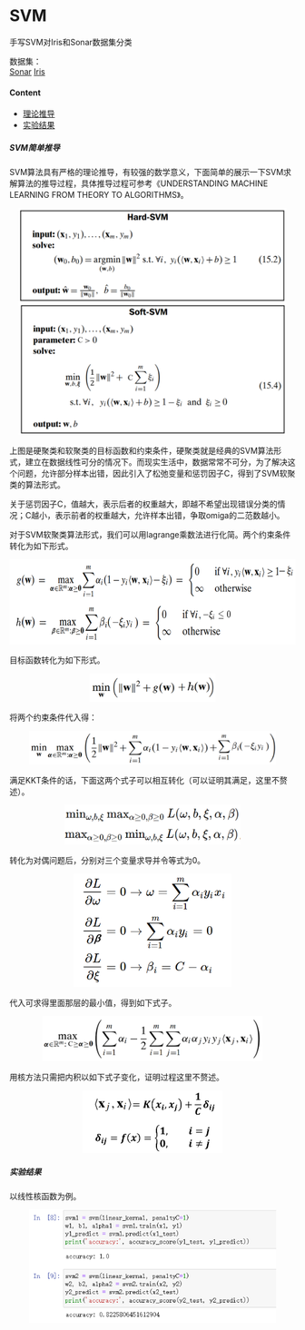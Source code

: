 # SVM
手写SVM对Iris和Sonar数据集分类

数据集：  
[Sonar](http://archive.ics.uci.edu/ml/datasets/Connectionist+Bench+(Sonar,+Mines+vs.+Rocks))  
[Iris](http://archive.ics.uci.edu/ml/datasets/Iris)

#### Content
- [理论推导](#SVM简单推导)
- [实验结果](#实验结果)

##### SVM简单推导

SVM算法具有严格的理论推导，有较强的数学意义，下面简单的展示一下SVM求解算法的推导过程，具体推导过程可参考《UNDERSTANDING MACHINE LEARNING FROM THEORY TO ALGORITHMS》。
<div align="center">
  <img src="https://github.com/Luxlios/Figure/blob/main/SVM/derivation1.png" height="400">
</div>

上图是硬聚类和软聚类的目标函数和约束条件，硬聚类就是经典的SVM算法形式，建立在数据线性可分的情况下。而现实生活中，数据常常不可分，为了解决这个问题，允许部分样本出错，因此引入了松弛变量和惩罚因子C，得到了SVM软聚类的算法形式。  

关于惩罚因子C，值越大，表示后者的权重越大，即越不希望出现错误分类的情况；C越小，表示前者的权重越大，允许样本出错，争取omiga的二范数越小。

对于SVM软聚类算法形式，我们可以用lagrange乘数法进行化简。两个约束条件转化为如下形式。
<div align="center">
  <img src="https://github.com/Luxlios/Figure/blob/main/SVM/derivation2.png" height="150">
</div>

目标函数转化为如下形式。
<div align="center">
  <img src="https://github.com/Luxlios/Figure/blob/main/SVM/derivation3.png" height="50">
</div>

将两个约束条件代入得：
<div align="center">
  <img src="https://github.com/Luxlios/Figure/blob/main/SVM/derivation4.png" height="60">
</div>

满足KKT条件的话，下面这两个式子可以相互转化（可以证明其满足，这里不赘述）。
<div align="center">
  <img src="https://github.com/Luxlios/Figure/blob/main/SVM/derivation5.png" height="70">
</div>

转化为对偶问题后，分别对三个变量求导并令等式为0。
<div align="center">
  <img src="https://github.com/Luxlios/Figure/blob/main/SVM/derivation6.png" height="200">
</div>

代入可求得里面那层的最小值，得到如下式子。
<div align="center">
  <img src="https://github.com/Luxlios/Figure/blob/main/SVM/derivation7.png" height="80">
</div>

用核方法只需把内积以如下式子变化，证明过程这里不赘述。
<div align="center">
  <img src="https://github.com/Luxlios/Figure/blob/main/SVM/derivation8.png" height="110">
</div>

##### 实验结果
以线性核函数为例。
<div align="center">
  <img src="https://github.com/Luxlios/Figure/blob/main/SVM/result.png" height="200">
</div>


